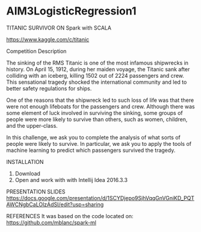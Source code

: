# AIM3LogisticRegression1

TITANIC SURVIVOR ON Spark with SCALA

https://www.kaggle.com/c/titanic

Competition Description

The sinking of the RMS Titanic is one of the most infamous shipwrecks in history.  On April 15, 1912, during her maiden voyage, the Titanic sank after colliding with an iceberg, killing 1502 out of 2224 passengers and crew. This sensational tragedy shocked the international community and led to better safety regulations for ships.

One of the reasons that the shipwreck led to such loss of life was that there were not enough lifeboats for the passengers and crew. Although there was some element of luck involved in surviving the sinking, some groups of people were more likely to survive than others, such as women, children, and the upper-class.

In this challenge, we ask you to complete the analysis of what sorts of people were likely to survive. In particular, we ask you to apply the tools of machine learning to predict which passengers survived the tragedy.


INSTALLATION
1. Download
2. Open and work with with Intellij Idea 2016.3.3


PRESENTATION SLIDES
https://docs.google.com/presentation/d/1SCYDjepo9SjhVqqGnVGniKD_PQTAWCNgbCaLOlzAdSI/edit?usp=sharing

REFERENCES
It was based on the code located on: https://github.com/mblanc/spark-ml
